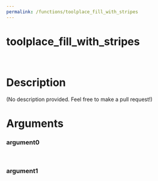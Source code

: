 ```yaml
---
permalink: /functions/toolplace_fill_with_stripes
---
```

# toolplace_fill_with_stripes  
&nbsp;  
# Description  
(No description provided. Feel free to make a pull request!) 
&nbsp;  
# Arguments
### argument0

&nbsp;    
### argument1

&nbsp;    


